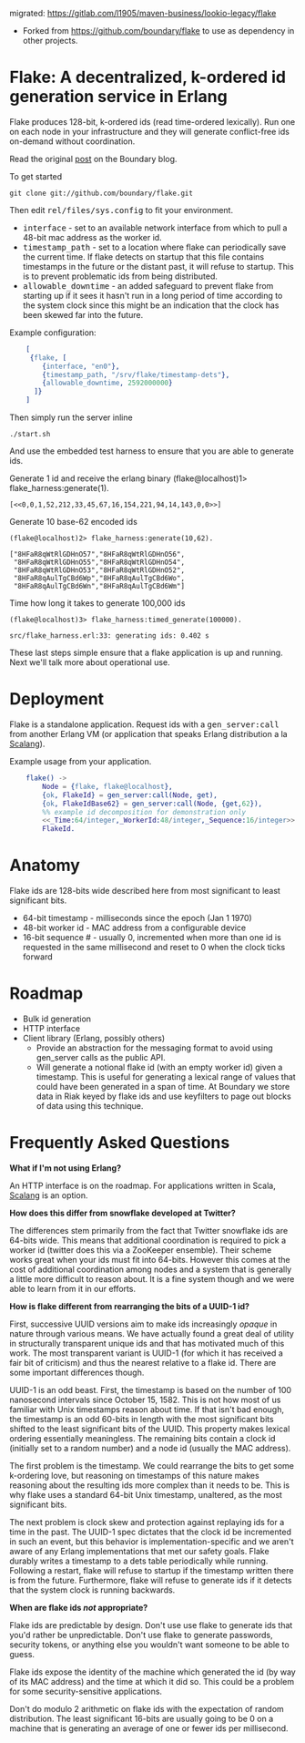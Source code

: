
migrated: https://gitlab.com/l1905/maven-business/lookio-legacy/flake

- Forked from https://github.com/boundary/flake to use as dependency in other projects.

# Flake: A decentralized, k-ordered id generation service in Erlang


Flake produces 128-bit, k-ordered ids (read time-ordered lexically). Run one on each node in your infrastructure and they will generate conflict-free ids on-demand without coordination.

Read the original [post](http://blog.boundary.com/2012/01/12/flake-a-decentralized-k-ordered-unique-id-generator-in-erlang/) on the Boundary blog.

To get started

	git clone git://github.com/boundary/flake.git
	
Then edit <tt>rel/files/sys.config</tt> to fit your environment.

* <tt>interface</tt> - set to an available network interface from which to pull a 48-bit mac address as the worker id.
* <tt>timestamp_path</tt> - set to a location where flake can periodically save the current time. If flake detects on startup that this file contains timestamps in the future or the distant past, it will refuse to startup. This is to prevent problematic ids from being distributed.
* <tt>allowable_downtime</tt> - an added safeguard to prevent flake from starting up if it sees it hasn't run in a long period of time according to the system clock since this might be an indication that the clock has been skewed far into the future.

Example configuration:

```erlang
	[
	 {flake, [
	    {interface, "en0"},
	    {timestamp_path, "/srv/flake/timestamp-dets"},
	    {allowable_downtime, 2592000000}
	  ]}
	]
```

Then simply run the server inline

	./start.sh

And use the embedded test harness to ensure that you are able to generate ids.

Generate 1 id and receive the erlang binary
	(flake@localhost)1> flake_harness:generate(1).

	[<<0,0,1,52,212,33,45,67,16,154,221,94,14,143,0,0>>]

Generate 10 base-62 encoded ids

	(flake@localhost)2> flake_harness:generate(10,62).

	["8HFaR8qWtRlGDHnO57","8HFaR8qWtRlGDHnO56",
	 "8HFaR8qWtRlGDHnO55","8HFaR8qWtRlGDHnO54",
	 "8HFaR8qWtRlGDHnO53","8HFaR8qWtRlGDHnO52",
	 "8HFaR8qAulTgCBd6Wp","8HFaR8qAulTgCBd6Wo",
	 "8HFaR8qAulTgCBd6Wn","8HFaR8qAulTgCBd6Wm"]

Time how long it takes to generate 100,000 ids

	(flake@localhost)3> flake_harness:timed_generate(100000).

	src/flake_harness.erl:33: generating ids: 0.402 s

These last steps simple ensure that a flake application is up and running. Next we'll talk more about operational use.


# Deployment

Flake is a standalone application. Request ids with a <tt>gen_server:call</tt> from another Erlang VM (or application that speaks Erlang distribution a la [Scalang](https://github.com/boundary/scalang)).

Example usage from your application.

```erlang
	flake() ->
	    Node = {flake, flake@localhost},
	    {ok, FlakeId} = gen_server:call(Node, get),
	    {ok, FlakeIdBase62} = gen_server:call(Node, {get,62}),
		%% example id decomposition for demonstration only
    	<<_Time:64/integer,_WorkerId:48/integer,_Sequence:16/integer>> = FlakeId,
   	 	FlakeId.
```

# Anatomy

Flake ids are 128-bits wide described here from most significant to least significant bits.

* 64-bit timestamp - milliseconds since the epoch (Jan 1 1970)
* 48-bit worker id - MAC address from a configurable device
* 16-bit sequence # - usually 0, incremented when more than one id is requested in the same millisecond and reset to 0 when the clock ticks forward


# Roadmap

* Bulk id generation
* HTTP interface
* Client library (Erlang, possibly others)
	* Provide an abstraction for the messaging format to avoid using gen_server calls as the public API.
	* Will generate a notional flake id (with an empty worker id) given a timestamp. This is useful for generating a lexical range of values that could have been generated in a span of time. At Boundary we store data in Riak keyed by flake ids and use keyfilters to page out blocks of data using this technique.


# Frequently Asked Questions

**What if I'm not using Erlang?**

An HTTP interface is on the roadmap. For applications written in Scala, [Scalang](https://github.com/boundary/scalang) is an option.

**How does this differ from snowflake developed at Twitter?**

The differences stem primarily from the fact that Twitter snowflake ids are 64-bits wide. This means that additional coordination is required to pick a worker id (twitter does this via a ZooKeeper ensemble). Their scheme works great when your ids must fit into 64-bits. However this comes at the cost of additional coordination among nodes and a system that is generally a little more difficult to reason about. It is a fine system though and we were able to learn from it in our efforts.

**How is flake different from rearranging the bits of a UUID-1 id?**

First, successive UUID versions aim to make ids increasingly _opaque_ in nature through various means. We have actually found a great deal of utility in structurally transparent unique ids and that has motivated much of this work.  The most transparent variant is UUID-1 (for which it has received a fair bit of criticism) and thus the nearest relative to a flake id. There are some important differences though.

UUID-1 is an odd beast. First, the timestamp is based on the number of 100 nanosecond intervals since October 15, 1582. This is not how most of us familiar with Unix timestamps reason about time. If that isn't bad enough, the timestamp is an odd 60-bits in length with the most significant bits shifted to the least significant bits of the UUID. This property makes lexical ordering essentially meaningless. The remaining bits contain a clock id (initially set to a random number) and a node id (usually the MAC address).

The first problem is the timestamp. We could rearrange the bits to get some k-ordering love, but reasoning on timestamps of this nature makes reasoning about the resulting ids more complex than it needs to be. This is why flake uses a standard 64-bit Unix timestamp, unaltered, as the most significant bits.

The next problem is clock skew and protection against replaying ids for a time in the past. The UUID-1 spec dictates that the clock id be incremented in such an event, but this behavior is implementation-specific and we aren't aware of any Erlang implementations that met our safety goals. Flake durably writes a timestamp to a dets table periodically while running. Following a restart, flake will refuse to startup if the timestamp written there is from the future. Furthermore, flake will refuse to generate ids if it detects that the system clock is running backwards.

**When are flake ids _not_ appropriate?**

Flake ids are predictable by design. Don't use use flake to generate ids that you'd rather be unpredictable. Don't use flake to generate passwords, security tokens, or anything else you wouldn't want someone to be able to guess.

Flake ids expose the identity of the machine which generated the id (by way of its MAC address) and the time at which it did so. This could be a problem for some security-sensitive applications.

Don't do modulo 2 arithmetic on flake ids with the expectation of random distribution. The least significant 16-bits are usually going to be 0 on a machine that is generating an average of one or fewer ids per millisecond.


